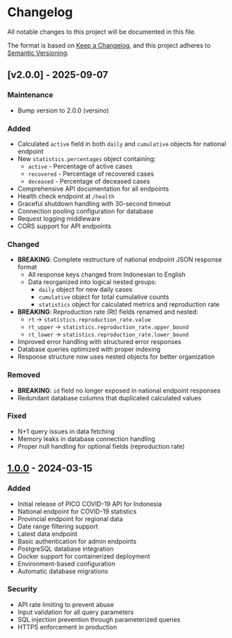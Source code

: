
# Changelog

All notable changes to this project will be documented in this file.

The format is based on [Keep a Changelog](https://keepachangelog.com/en/1.1.0/),
and this project adheres to [Semantic Versioning](https://semver.org/spec/v2.0.0.html).


## [v2.0.0] - 2025-09-07

### Maintenance

- Bump version to 2.0.0 (versino)

### Added

- Calculated `active` field in both `daily` and `cumulative` objects for national endpoint
- New `statistics.percentages` object containing:
  - `active` - Percentage of active cases
  - `recovered` - Percentage of recovered cases
  - `deceased` - Percentage of deceased cases
- Comprehensive API documentation for all endpoints
- Health check endpoint at `/health`
- Graceful shutdown handling with 30-second timeout
- Connection pooling configuration for database
- Request logging middleware
- CORS support for API endpoints

### Changed

- **BREAKING**: Complete restructure of national endpoint JSON response format
  - All response keys changed from Indonesian to English
  - Data reorganized into logical nested groups:
    - `daily` object for new daily cases
    - `cumulative` object for total cumulative counts
    - `statistics` object for calculated metrics and reproduction rate
- **BREAKING**: Reproduction rate (Rt) fields renamed and nested:
  - `rt` → `statistics.reproduction_rate.value`
  - `rt_upper` → `statistics.reproduction_rate.upper_bound`
  - `rt_lower` → `statistics.reproduction_rate.lower_bound`
- Improved error handling with structured error responses
- Database queries optimized with proper indexing
- Response structure now uses nested objects for better organization

### Removed

- **BREAKING**: `id` field no longer exposed in national endpoint responses
- Redundant database columns that duplicated calculated values

### Fixed

- N+1 query issues in data fetching
- Memory leaks in database connection handling
- Proper null handling for optional fields (reproduction rate)

## [1.0.0] - 2024-03-15

### Added

- Initial release of PICO COVID-19 API for Indonesia
- National endpoint for COVID-19 statistics
- Provincial endpoint for regional data
- Date range filtering support
- Latest data endpoint
- Basic authentication for admin endpoints
- PostgreSQL database integration
- Docker support for containerized deployment
- Environment-based configuration
- Automatic database migrations

### Security

- API rate limiting to prevent abuse
- Input validation for all query parameters
- SQL injection prevention through parameterized queries
- HTTPS enforcement in production

[Unreleased]: https://github.com/ryanaidilp/pico-api-go/compare/v1.0.0...HEAD
[1.0.0]: https://github.com/ryanaidilp/pico-api-go/releases/tag/v1.0.0
